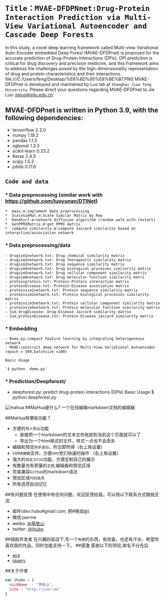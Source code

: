 # `Title：MVAE-DFDPNnet:Drug-Protein Interaction Prediction via Multi-View Variational Autoencoder and Cascade Deep Forests`

In this study, a novel deep learning framework called Multi-view Variational Auto-Encoder embedded Deep Forest (MVAE-DFDPnet) is proposed for the accurate prediction of Drug-Protein Interactions (DPIs). DPI prediction is critical for drug discovery and precision medicine, and this framework aims to address the challenges posed by the high-dimensionality representation of drug and protein characteristics and their interactions.
file:///C:/Users/feng/Desktop/%E6%8D%95%E8%8E%B7.PNG
MVAE-DFDPnet is developed and maintained by Luo lab at `Shanghai Jiao Tong University`. Please direct your questions regarding MVAE-DFDPnet to Jie Luo: jieluo@sjtu.edu.cn.

## MVAE-DFDPnet is written in Python 3.9, with the following dependencies:
   *   tensorflow    2.2.0
   *   numpy         1.19.2
   *   pandas       1.1.3
   *   xgboost       1.3.3
   *   scikit-learn    0.23.2
   *   Keras         2.4.3
   *   scipy         1.5.2
   *   joblib         0.17.0
      


##  `Code and data`
###  *  Data preprocessing (similar work with https://github.com/luoyunan/DTINet)
    
    *  main.m:implement data preprocessing 
    *  ScaleSimMat.m:Scale Similar Matrix by Row 
    *  RandSurf.m:network diffusion algorithm (random walk with restart)
    *  GetPPMIMatrix.m:get PPMI matrix
    *  compute_similarity.m:compute Jaccard similarity based on interaction/association network

###  *  Data preprocessing/data
    - drugsim1network.txt: Drug chemical similarity matrix
    - drugsim2network.txt: Drug therapeutic similarity matrix
    - drugsim3network.txt: Drug sequence similarity matrix
    - drugsim4network.txt: Drug biological processes similarity matrix
    - drugsim5network.txt: Drug cellular component similarity matrix
    - drugsim6network.txt: Drug molecular function similarity matri
    - proteinprotein.txt: Protein-Protein interaction matrix
    - proteinDisease.txt: Protein-Disease association matrix
    - proteinsim1network.txt: Protein sequence similarity matrix
    - proteinsim2network.txt: Protein biological processes similarity matrix
    - proteinsim3network.txt: Protein cellular component similarity matrix
    - proteinsim4network.txt: Protein molecular function similarity matrix
    - Sim_drugDisease: Drug-Disease Jaccard similarity matrix
    - Sim_proteinDisease.txt: Protein-Disease Jaccard similarity matrix

### *  Embedding
    - Demo.py:compact feature learning by integrating heterogeneous network
    - MVAE:construct deep network for Multi-View Variational Autoencoder (epoch = 500,batchsize =100)

    Basic Usage

    `$ python  demo.py'

### *  Prediction/Deepforest/
   -  deepforest.py: predict drug-protein interactions (DPIs)
    Basic Usage
     $ python  deepforest.py











![mahua](mahua-logo.jpg)
##MaHua是什么?
一个在线编辑markdown文档的编辑器

##MaHua有哪些功能？

* 方便的`导入导出`功能
    *  直接把一个markdown的文本文件拖放到当前这个页面就可以了
    *  导出为一个html格式的文件，样式一点也不会丢失
* 编辑和预览`同步滚动`，所见即所得（右上角设置）
* `VIM快捷键`支持，方便vim党们快速的操作 （右上角设置）
* 强大的`自定义CSS`功能，方便定制自己的展示
* 有数量也有质量的`主题`,编辑器和预览区域
* 完美兼容`Github`的markdown语法
* 预览区域`代码高亮`
* 所有选项自动记忆

##有问题反馈
在使用中有任何问题，欢迎反馈给我，可以用以下联系方式跟我交流

* 邮件(dev.hubo#gmail.com, 把#换成@)
* 微信:jserme
* weibo: [@草依山](http://weibo.com/ihubo)
* twitter: [@ihubo](http://twitter.com/ihubo)

##捐助开发者
在兴趣的驱动下,写一个`免费`的东西，有欣喜，也还有汗水，希望你喜欢我的作品，同时也能支持一下。
##感激
感谢以下的项目,排名不分先后

* [ace](http://ace.ajax.org/)
* [jquery](http://jquery.com)

##关于作者

```javascript
var ihubo = {
  nickName  : "草依山",
  site : "http://jser.me"
}
```
